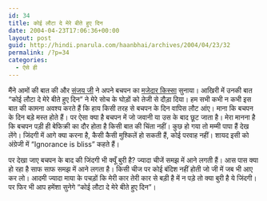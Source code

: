 ```yaml
---
id: 34
title: कोई लौटा दे मेरे बीते हुए दिन
date: 2004-04-23T17:06:36+00:00
layout: post
guid: http://hindi.pnarula.com/haanbhai/archives/2004/04/23/32
permalink: /?p=34
categories:
  - ऐसे ही
---
```

मैंने आमों की बात की और [संजय जी](http://hrudaygaatha.blogspot.com) ने अपने बचपन का [मजेदार किस्सा](http://hindi.pnarula.com/cgi-bin/mt/mt-comments.cgi?entry_id=61) सुनाया। आखिरी में उनकी बात &#8220;कोई लौटा दे मेरे बीते हुए दिन&#8221; ने मेरे सोच के घोड़ों को तेजी से दौड़ा दिया। हम सभी कभी न कभी इस बात की कामना अवश्य करते हैं कि हाय किसी तरह से बचपन के दिन वापिस लौट आंए। माना कि बचपन के दिन बड़े मस्त होते हैं। पर ऐसा क्या है बचपन में जो जवानी या उस के बाद छूट जाता है। मेरा मानना है कि बचपन पड़ी ही बेफिक्री का दौर होता है किसी बात की चिंता नहीं। कुछ हो गया तो मम्मी पापा हैं देख लेंगे। जिंदगी में आगे क्या करना है, कैसी कैसी मुश्किलें हो सकती हैं, कोई परवाह नहीं। शायद इसी को अंग्रेजी में &#8220;Ignorance is bliss&#8221; कहते हैं।

पर देखा जाए बचपन के बाद की जिंदगी भी क्यूँ बुरी है? ज्यादा चीजें समझ में आने लगती हैं। आस पास क्या हो रहा है साफ साफ समझ में आने लगता है। किसी चीज पर कोई बंदिश नहीं होती जो जी में जब भी आए कर लो। आदमी ज्यादा माया के पचड़ों कि मेरी कार तेरी कार से बड़ी है में न पड़े तो क्या बुरी है ये जिंदगी। पर फिर भी आप हमेंशा सुनेगे &#8220;कोई लौटा दे मेरे बीते हुए दिन&#8221;।
